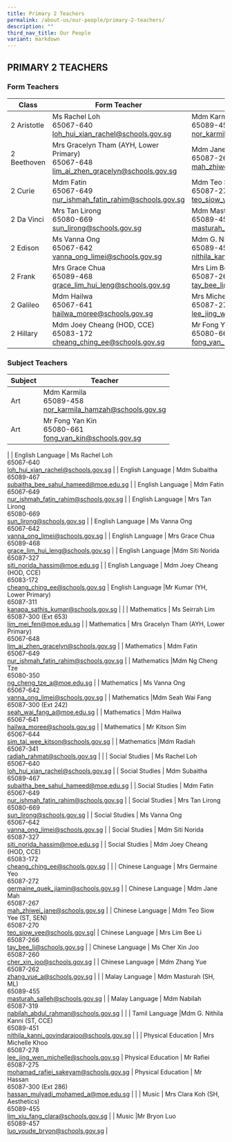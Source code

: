 ```yaml
---
title: Primary 2 Teachers
permalink: /about-us/our-people/primary-2-teachers/
description: ""
third_nav_title: Our People
variant: markdown
---
```

## PRIMARY 2 TEACHERS

### Form Teachers

| Class | Form Teacher | Form Teacher |
|---|---|---|
| 2 Aristotle | Ms Rachel Loh <br>65067-640<br>[loh_hui_xian_rachel@schools.gov.sg](mailto:loh_hui_xian_rachel@schools.gov.sg) | Mdm Karmila<br>65089-458<br>[nor_karmila_hamzah@schools.gov.sg](mailto:nor_karmila_hamzah@schools.gov.sg) |
| 2 Beethoven | Mrs Gracelyn Tham (AYH, Lower Primary)<br>65067-648<br>[lim_ai_zhen_gracelyn@schools.gov.sg](mailto:lim_ai_zhen_gracelyn@schools.gov.sg) | Mdm Jane Mah<br>65087-267<br>[mah_zhiwei_jane@schools.gov.sg](mailto:mah_zhiwei_jane@schools.gov.sg) |
| 2 Curie |Mdm Fatin<br>65067-649<br>[nur_ishmah_fatin_rahim@schools.gov.sg](mailto:nur_ishmah_fatin_rahim@schools.gov.sg) | Mdm Teo Siow Yee (ST, SEN)<br>65087-270<br>[teo_siow_yee@schools.gov.sg](mailto:teo_siow_yee@schools.gov.sg) |
| 2 Da Vinci | Mrs Tan Lirong<br>65080-669<br>[sun_lirong@schools.gov.sg](mailto:sun_lirong@schools.gov.sg) | Mdm Masturah (SH, ML)<br>65089-455<br>[masturah_salleh@schools.gov.sg](mailto:masturah_salleh@schools.gov.sg) |
| 2 Edison | Ms Vanna Ong<br>65067-642<br>[vanna_ong_limei@schools.gov.sg](mailto:vanna_ong_limei@schools.gov.sg) | Mdm G. Nithila Kanni (ST, CCE)<br>65089-451<br>[nithila_kanni_govindarajoo@schools.gov.sg](mailto:nithila_kanni_govindarajoo@schools.gov.sg) |
| 2 Frank |Mrs Grace Chua<br>65089-468<br>[grace_lim_hui_leng@schools.gov.sg](mailto:grace_lim_hui_leng@schools.gov.sg) | Mrs Lim Bee Li<br>65087-266<br>[tay_bee_li@schools.gov.sg](mailto:tay_bee_li@schools.gov.sg) |
| 2 Galileo | Mdm Hailwa<br>65067-641<br>[hailwa_moree@schools.gov.sg](mailto:hailwa_moree@schools.gov.sg)|Mrs Michelle Khoo (SH, PE &amp; CCA)<br>65087-278<br>[lee_jing_wen_michelle@schools.gov.sg](mailto:lee_jing_wen_michelle@schools.gov.sg) |
| 2 Hillary |Mdm Joey Cheang (HOD, CCE)<br>65083-172<br>[cheang_ching_ee@schools.gov.sg](mailto:cheang_ching_ee@schools.gov.sg) | Mr Fong Yan Kin<br>65080-661<br>[fong_yan_kin@schools.gov.sg](mailto:fong_yan_kin@schools.gov.sg) |

### Subject Teachers

| Subject | Teacher |
|---|---|
| Art | Mdm Karmila<br>65089-458<br>[nor_karmila_hamzah@schools.gov.sg](mailto:nor_karmila_hamzah@schools.gov.sg) |
| Art | Mr Fong Yan Kin<br>65080-661<br>[fong_yan_kin@schools.gov.sg](mailto:fong_yan_kin@schools.gov.sg) 
|
| English Language | Ms Rachel Loh <br>65067-640<br>[loh_hui_xian_rachel@schools.gov.sg](mailto:loh_hui_xian_rachel@schools.gov.sg) |
| English Language | Mdm Subaitha<br>65089-467<br>[subaitha_bee_sahul_hameed@moe.edu.sg](mailto:subaitha_bee_sahul_hameed@moe.edu.sg) |
| English Language | Mdm Fatin<br>65067-649<br>[nur_ishmah_fatin_rahim@schools.gov.sg](mailto:nur_ishmah_fatin_rahim@schools.gov.sg) |
| English Language | Mrs Tan Lirong<br>65080-669<br>[sun_lirong@schools.gov.sg](mailto:sun_lirong@schools.gov.sg) |
| English Language | Ms Vanna Ong<br>65067-642<br>[vanna_ong_limei@schools.gov.sg](mailto:vanna_ong_limei@schools.gov.sg) |
| English Language | Mrs Grace Chua<br>65089-468<br>[grace_lim_hui_leng@schools.gov.sg](mailto:grace_lim_hui_leng@schools.gov.sg) |
| English Language |Mdm Siti Norida<br>65087-327<br>[siti_norida_hassim@moe.edu.sg](mailto:siti_norida_hassim@moe.edu.sg) |
| English Language | Mdm Joey Cheang (HOD, CCE)<br>65083-172<br>[cheang_ching_ee@schools.gov.sg](mailto:cheang_ching_ee@schools.gov.sg) 
| English Language |Mr Kumar (YH, Lower Primary)<br>65087-311<br>[kanapa_sathis_kumar@schools.gov.sg](mailto:kanapa_sathis_kumar@schools.gov.sg) |
|
| Mathematics | Ms Seirrah Lim <br>65087-300 (Ext 653)<br>[lim_mei_fen@moe.edu.sg](mailto:lim_mei_fen@moe.edu.sg) |
| Mathematics | Mrs Gracelyn Tham (AYH, Lower Primary)<br>65067-648<br>[lim_ai_zhen_gracelyn@schools.gov.sg](mailto:lim_ai_zhen_gracelyn@schools.gov.sg) |
| Mathematics | Mdm Fatin<br>65067-649<br>[nur_ishmah_fatin_rahim@schools.gov.sg](mailto:nur_ishmah_fatin_rahim@schools.gov.sg) |
| Mathematics |Mdm Ng Cheng Tze<br>65080-350<br>[ng_cheng_tze_a@moe.edu.sg](mailto:ng_cheng_tze_a@moe.edu.sg) |
| Mathematics | Ms Vanna Ong<br>65067-642<br>[vanna_ong_limei@schools.gov.sg](mailto:vanna_ong_limei@schools.gov.sg) |
| Mathematics |Mdm Seah Wai Fang <br>65087-300 (Ext 242)<br>[seah_wai_fang_a@moe.edu.sg](mailto:seah_wai_fang_a@moe.edu.sg) |
| Mathematics | Mdm Hailwa<br>65067-641<br>[hailwa_moree@schools.gov.sg](mailto:hailwa_moree@schools.gov.sg) |
| Mathematics | Mr Kitson Sim<br>65067-644<br>[sim_tai_wee_kitson@schools.gov.sg](mailto:sim_tai_wee_kitson@schools.gov.sg) |
| Mathematics |Mdm Radiah<br>65067-341<br>[radiah_rahmat@schools.gov.sg](mailto:radiah_rahmat@schools.gov.sg) |
|
| Social Studies | Ms Rachel Loh <br>65067-640<br>[loh_hui_xian_rachel@schools.gov.sg](mailto:loh_hui_xian_rachel@schools.gov.sg) |
| Social Studies | Mdm Subaitha<br>65089-467<br>[subaitha_bee_sahul_hameed@moe.edu.sg](mailto:subaitha_bee_sahul_hameed@moe.edu.sg) |
| Social Studies | Mdm Fatin<br>65067-649<br>[nur_ishmah_fatin_rahim@schools.gov.sg](mailto:nur_ishmah_fatin_rahim@schools.gov.sg) |
| Social Studies | Mrs Tan Lirong<br>65080-669<br>[sun_lirong@schools.gov.sg](mailto:sun_lirong@schools.gov.sg) |
| Social Studies | Ms Vanna Ong<br>65067-642<br>[vanna_ong_limei@schools.gov.sg](mailto:vanna_ong_limei@schools.gov.sg) |
| Social Studies | Mdm Siti Norida<br>65087-327<br>[siti_norida_hassim@moe.edu.sg](mailto:siti_norida_hassim@moe.edu.sg) |
| Social Studies | Mdm Joey Cheang (HOD, CCE)<br>65083-172<br>[cheang_ching_ee@schools.gov.sg](mailto:cheang_ching_ee@schools.gov.sg) |
|
| Chinese Language | Mrs Germaine Yeo <br>65087-272<br>[germaine_quek_jiamin@schools.gov.sg](mailto:germaine_quek_jiamin@schools.gov.sg) |
| Chinese Language | Mdm Jane Mah <br>65087-267<br>[mah_zhiwei_jane@schools.gov.sg](mailto:mah_zhiwei_jane@schools.gov.sg) |
| Chinese Language |  Mdm Teo Siow Yee (ST, SEN)<br>65087-270<br>[teo_siow_yee@schools.gov.sg](mailto:teo_siow_yee@schools.gov.sg)|
| Chinese Language | Mrs Lim Bee Li<br>65087-266<br>[tay_bee_li@schools.gov.sg](mailto:tay_bee_li@schools.gov.sg) |
| Chinese Language | Ms Cher Xin Joo <br>65087-260<br>[cher_xin_joo@schools.gov.sg](mailto:cher_xin_joo@schools.gov.sg) |
| Chinese Language | Mdm Zhang Yue <br>65087-262<br>[zhang_yue_a@schools.gov.sg](mailto:zhang_yue_a@schools.gov.sg) |
|
| Malay Language | Mdm Masturah (SH, ML) <br>65089-455<br>[masturah_salleh@schools.gov.sg](mailto:masturah_salleh@schools.gov.sg) |
| Malay Language | Mdm Nabilah<br>65087-319<br>[nabilah_abdul_rahman@schools.gov.sg](mailto:nabilah_abdul_rahman@schools.gov.sg)  |
|
| Tamil Language |Mdm G. Nithila Kanni (ST, CCE) <br>65089-451<br>[nithila_kanni_govindarajoo@schools.gov.sg](mailto:nithila_kanni_govindarajoo@schools.gov.sg) |
|
| Physical Education | Mrs Michelle Khoo <br>65087-278<br>[lee_jing_wen_michelle@schools.gov.sg](mailto:lee_jing_wen_michelle@schools.gov.sg) |
Physical Education | Mr Rafiei <br>65087-275<br>[mohamad_rafiei_sakeyam@schools.gov.sg](mailto:mohamad_rafiei_sakeyam@schools.gov.sg) |
Physical Education |  Mr Hassan<br>65087-300 (Ext 286)<br>[hassan_mulyadi_mohamed_a@moe.edu.sg](mailto:hassan_mulyadi_mohamed_a@moe.edu.sg) |
|
| Music | Mrs Clara Koh (SH, Aesthetics)<br>65089-455<br>[lim_xiu_fang_clara@schools.gov.sg](mailto:lim_xiu_fang_clara@schools.gov.sg) |
| Music |Mr Bryon Luo<br>65089-457<br>[luo_youde_bryon@schools.gov.sg](mailto:luo_youde_bryon@schools.gov.sg) |
